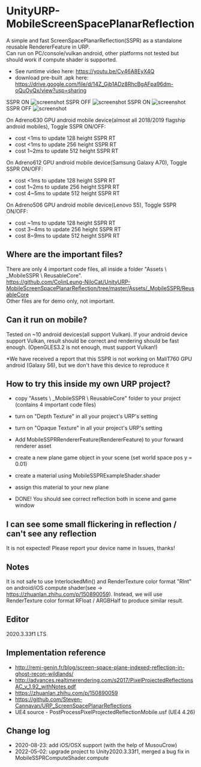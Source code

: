 # UnityURP-MobileScreenSpacePlanarReflection
 A simple and fast ScreenSpacePlanarReflection(SSPR) as a standalone reusable RendererFeature in URP.  
 Can run on PC/console/vulkan android, other platforms not tested but should work if compute shader is supported. 
 - See runtime video here: https://youtu.be/Cy46A8EyX4Q
 - download pre-built .apk here: https://drive.google.com/file/d/14Z_Gjb1ADz8RhcBgAFpa96dm-oQuOyQx/view?usp=sharing  
 
 SSPR ON
 ![screenshot](https://i.imgur.com/cNaVHLK.png)
 SSPR OFF
 ![screenshot](https://i.imgur.com/0WCIcTM.png)
 SSPR ON
 ![screenshot](https://i.imgur.com/XvudHkR.png)
 SSPR OFF
 ![screenshot](https://i.imgur.com/AZ08hZ8.png)
 
On Adreno630 GPU android mobile device(almost all 2018/2019 flagship android mobiles), Toggle SSPR ON/OFF:
 - cost <1ms to update 128 height SSPR RT
 - cost <1ms to update 256 height SSPR RT
 - cost 1~2ms to update 512 height SSPR RT  
 
On Adreno612 GPU android mobile device(Samsung Galaxy A70), Toggle SSPR ON/OFF:
 - cost <1ms to update 128 height SSPR RT
 - cost 1~2ms to update 256 height SSPR RT
 - cost 4~5ms to update 512 height SSPR RT
 
 On Adreno506 GPU android mobile device(Lenovo S5), Toggle SSPR ON/OFF:
 - cost ~1ms to update 128 height SSPR RT
 - cost 3~4ms to update 256 height SSPR RT
 - cost 8~9ms to update 512 height SSPR RT
 
 Where are the important files?
-------------------
 There are only 4 important code files, all inside a folder "Assets \ _MobileSSPR \ ReusableCore".  
https://github.com/ColinLeung-NiloCat/UnityURP-MobileScreenSpacePlanarReflection/tree/master/Assets/_MobileSSPR/ReusableCore  
 Other files are for demo only, not important.
 
 Can it run on mobile?
-------------------
 Tested on ~10 android devices(all support Vulkan).
 If your android device support Vulkan, result should be correct and rendering should be fast enough. (OpenGLES3.2 is not enough, must support Vulkan!)
   
 *We have received a report that this SSPR is not working on MaliT760 GPU android (Galaxy S6), but we don't have this device to reproduce it
 
 How to try this inside my own URP project?
 -------------------
 - copy "Assets \ _MobileSSPR \ ReusableCore" folder to your project (contains 4 important code files)
 - turn on "Depth Texture" in all your project's URP's setting
 - turn on "Opaque Texture" in all your project's URP's setting
 - Add MobileSSPRRendererFeature(RendererFeature) to your forward renderer asset
   
 - create a new plane game object in your scene (set world space pos y = 0.01)
 - create a material using MobileSSPRExampleShader.shader
 - assign this material to your new plane
   
 - DONE! You should see correct reflection both in scene and game window

 I can see some small flickering in reflection / can't see any reflection
 -------------------
It is not expected! Please report your device name in Issues, thanks!
 
 Notes
 -------------------  
It is not safe to use InterlockedMin() and RenderTexture color format "RInt" on android/iOS compute shader(see -> https://zhuanlan.zhihu.com/p/150890059). 
Instead, we will use RenderTexture color format RFloat / ARGBHalf to produce similar result.
 
 Editor
 -------------------
2020.3.33f1 LTS

Implementation reference
-------------------
- http://remi-genin.fr/blog/screen-space-plane-indexed-reflection-in-ghost-recon-wildlands/
- http://advances.realtimerendering.com/s2017/PixelProjectedReflectionsAC_v_1.92_withNotes.pdf
- https://zhuanlan.zhihu.com/p/150890059
- https://github.com/Steven-Cannavan/URP_ScreenSpacePlanarReflections
- UE4 source - PostProcessPixelProjectedReflectionMobile.usf (UE4 4.26)

Change log
-------------------
- 2020-08-23: add iOS/OSX support (with the help of MusouCrow)
- 2022-05-02: upgrade project to Unity2020.3.33f1, merged a bug fix in MobileSSPRComputeShader.compute

